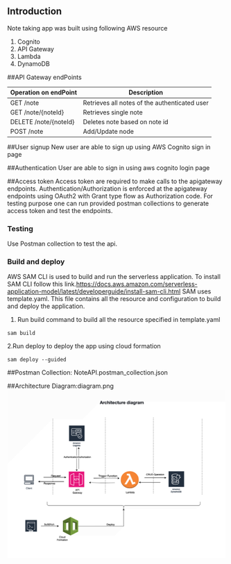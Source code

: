 ## Introduction
Note taking app was built using following AWS resource
1. Cognito
2. API Gateway
3. Lambda
4. DynamoDB


##API Gateway endPoints

| Operation on endPoint | Description                                   |
|-----------------------|-----------------------------------------------|
| GET    /note          | Retrieves all notes of the authenticated user |
| GET    /note/{noteId} | Retrieves single note                         |
| DELETE /note/{noteId} | Deletes note based on note id                 |
| POST   /note          | Add/Update node                               |


##User signup
New user are able to sign up using AWS Cognito sign in page

##Authentication
User are able to sign in using aws cognito login page


##Access token
Access token are required to make calls to the apigateway endpoints.
Authentication/Authorization is enforced at the apigateway endpoints using OAuth2 with Grant type flow as Authorization code. For testing purpose 
one can run provided postman collections to  generate access token and test the endpoints. 


### Testing
Use Postman collection to test the api.

### Build and deploy
AWS SAM CLI is used to build and run the serverless application. To install SAM CLI follow this link.https://docs.aws.amazon.com/serverless-application-model/latest/developerguide/install-sam-cli.html
SAM uses template.yaml. This file contains all the resource and configuration to build and deploy the application.

1. Run build command to build all the resource specified in template.yaml
```shell
sam build
```
2.Run deploy to deploy the app using  cloud formation
```shell
sam deploy --guided
```




##Postman Collection: NoteAPI.postman_collection.json


##Architecture Diagram:diagram.png
![app](diagram.png)









